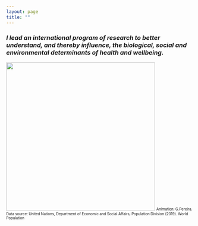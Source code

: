 ```yaml
---
layout: page
title: ""
---
```


### _I lead an international program of research to better understand, and thereby influence, the biological, social and environmental determinants of health and wellbeing._


<img src="https://gavinfpereira.github.io/assets/childmortality.gif" width="400" height="400" />
<sub><sup>Animation: G.Pereira. Data source: United Nations, Department of Economic and Social Affairs, Population Division (2019). World Population </sup></sub>
